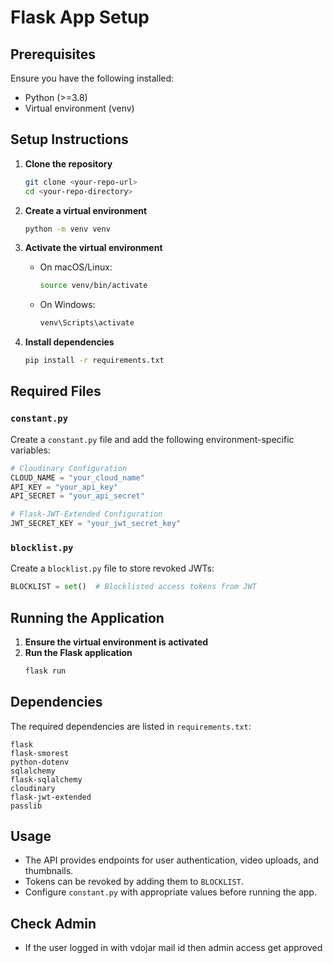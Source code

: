 # Flask App Setup

## Prerequisites
Ensure you have the following installed:
- Python (>=3.8)
- Virtual environment (venv)

## Setup Instructions

1. **Clone the repository**
   ```sh
   git clone <your-repo-url>
   cd <your-repo-directory>
   ```

2. **Create a virtual environment**
   ```sh
   python -m venv venv
   ```

3. **Activate the virtual environment**
   - On macOS/Linux:
     ```sh
     source venv/bin/activate
     ```
   - On Windows:
     ```sh
     venv\Scripts\activate
     ```

4. **Install dependencies**
   ```sh
   pip install -r requirements.txt
   ```

## Required Files

### `constant.py`
Create a `constant.py` file and add the following environment-specific variables:

```python
# Cloudinary Configuration
CLOUD_NAME = "your_cloud_name"
API_KEY = "your_api_key"
API_SECRET = "your_api_secret"

# Flask-JWT-Extended Configuration
JWT_SECRET_KEY = "your_jwt_secret_key"
```

### `blocklist.py`
Create a `blocklist.py` file to store revoked JWTs:

```python
BLOCKLIST = set()  # Blocklisted access tokens from JWT
```

## Running the Application

1. **Ensure the virtual environment is activated**
2. **Run the Flask application**
   ```sh
   flask run
   ```

## Dependencies
The required dependencies are listed in `requirements.txt`:

```
flask
flask-smorest
python-dotenv
sqlalchemy
flask-sqlalchemy
cloudinary
flask-jwt-extended
passlib
```

## Usage
- The API provides endpoints for user authentication, video uploads, and thumbnails.
- Tokens can be revoked by adding them to `BLOCKLIST`.
- Configure `constant.py` with appropriate values before running the app.

## Check Admin
- If the user logged in with vdojar mail id  then admin access get approved
